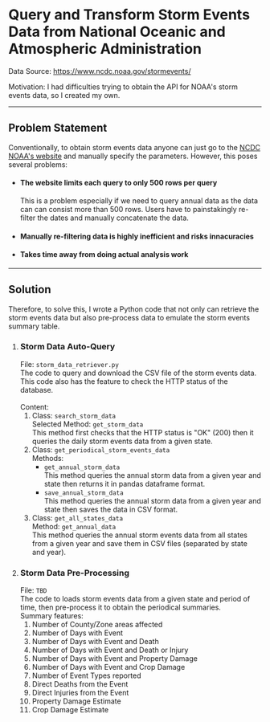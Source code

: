 # Query and Transform Storm Events Data from National Oceanic and Atmospheric Administration
Data Source: https://www.ncdc.noaa.gov/stormevents/

Motivation: I had difficulties trying to obtain the API for NOAA's storm events data, so I created my own.
<hr>

## Problem Statement
Conventionally, to obtain storm events data anyone can just go to the [NCDC NOAA's website](https://www.ncdc.noaa.gov/stormevents/) and manually specify the parameters. However, this poses several problems:

<ul>
    <li>
        <h4>The website limits each query to only 500 rows per query </h4>
        This is a problem especially if we need to query annual data as the data can can consist more than 500 rows. Users have to painstakingly re-filter the dates and manually concatenate the data.
    </li>
    <li>
        <h4>Manually re-filtering data is highly inefficient and risks innacuracies</h4>
    </li>
    <li>
        <h4>Takes time away from doing actual analysis work</h4>
    </li>
</ul>
<hr>

## Solution
Therefore, to solve this, I wrote a Python code that not only can retrieve the storm events data but also pre-process data to emulate the storm events summary table.

<ol>
    <li>
        <h3>Storm Data Auto-Query</h3>
        File: <code>storm_data_retriever.py</code>
        <br>The code to query and download the CSV file of the storm events data. This code also has the feature to check the HTTP status of the database.
        <br>
        <br>Content:
            <ol>
                <li>
                    Class: <code>search_storm_data</code>
                    <br>Selected Method: <code>get_storm_data</code>
                    <br>This method first checks that the HTTP status is "OK" (200) then it queries the daily storm events data from a given state. 
                </li>
                <li>
                    Class: <code>get_periodical_storm_events_data</code>
                    <br>Methods:
                        <ul>
                            <li>
                                <code>get_annual_storm_data</code>
                                <br>This method queries the annual storm data from a given year and state then returns it in pandas dataframe format.
                            </li>
                            <li>
                                <code>save_annual_storm_data</code>
                                <br>This method queries the annual storm data from a given year and state then saves the data in CSV format.
                            </li>
                        </ul> 
                </li>
                <li>
                    Class: <code>get_all_states_data</code>
                    <br>Method: <code>get_annual_data</code>
                    <br>This method queries the annual storm events data from all states from a given year and save them in CSV files (separated by state and year).
                </li>
            </ol>
    </li>
    <li>
        <h3>Storm Data Pre-Processing</h3>
        File: <code>TBD</code>
        <br>The code to loads storm events data from a given state and period of time, then pre-process it to obtain the periodical summaries.
        <br>Summary features:
            <ol>
                <li>Number of County/Zone areas affected</li>
                <li>Number of Days with Event</li>
                <li>Number of Days with Event and Death</li>
                <li>Number of Days with Event and Death or Injury</li>
                <li>Number of Days with Event and Property Damage</li>
                <li>Number of Days with Event and Crop Damage</li>
                <li>Number of Event Types reported</li>
                <li>Direct Deaths from the Event</li>
                <li>Direct Injuries from the Event</li>
                <li>Property Damage Estimate</li>
                <li>Crop Damage Estimate</li>
            </ol>
    </li>
</ol>